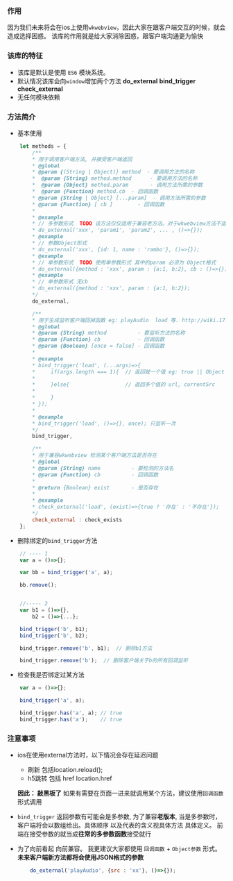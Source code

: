 ### 作用
因为我们未来将会在ios上使用`wkwebview`，因此大家在跟客户端交互的时候，就会造成选择困惑。
该库的作用就是给大家消除困惑，跟客户端沟通更为愉快

### 该库的特征
* 该库是默认是使用 `ES6` 模块系统。
* 默认情况该库会向`window`增加两个方法 **do_external** **bind_trigger** **check_external**
* 无任何模块依赖

### 方法简介
* 基本使用
```javascript
	let methods = {
		/**
		* 用于调用客户端方法, 并接受客户端返回
		* @global
		* @param {(String | Object)} method  - 要调用方法的名称
		*  @param {String} method.method      - 要调用方法的名称
		*  @param {Object} method.param       - 调用方法所需的参数
		*  @param {Function} method.cb  - 回调函数
		* @param {String | Object} [...param]  - 调用方法所需的参数
		* @param {Function} [ cb ]        - 回调函数
		*
		* @example
		* // 多参数形式  TODO 该方法仅仅适用于兼容老方法。对于wkwebview方法不适合改调用方式。 并且建议以后方法都使用Object来传递
		* do_external('xxx', 'param1', 'param2', ... , ()=>{});
		* @example
		* // 参数Object形式
		* do_external('xxx', {id: 1, name : 'rambo'}, ()=>{});
		* @example
		* // 单参数形式  TODO 使用单参数形式 其中的param 必须为 Object格式
		* do_external({method : 'xxx', param : {a:1, b:2}, cb : ()=>{});
		* @example
		* // 单参数形式 无cb
		* do_external({method : 'xxx', param : {a:1, b:2});
		*/
		do_external,

		/**
		* 用于生成监听客户端回掉函数 eg: playAudio  load 等. http://wiki.17zuoye.net/pages/viewpage.action?pageId=31936626
		* @global
		* @param {String} method          - 要监听方法的名称
		* @param {Function} cb            - 回调函数
		* @param {Boolean} [once = false] - 回调函数
		*
		* @example
		* bind_trigger('load', (...args)=>{
		*     if(args.length === 1){  // 返回就一个值 eg: true || Object
		*
		*     }else{                  // 返回多个值的 url, currentSrc
		*
		*     }
		* });
		*
		* @example
		* bind_trigger('load', ()=>{}, once); 只监听一次
		*/
		bind_trigger,

		/**
		* 用于兼容wkwebview 检测某个客户端方法是否存在
		* @global
		* @param {String} name          - 要检测的方法名
		* @param {Function} cb          - 回调函数
		*
		* @return {Boolean} exist       - 是否存在
		*
		* @example
		* check_external('load', (exist)=>{true ? '存在' : '不存在'});
		*/
		check_external : check_exists
	};
```
* 删除绑定的`bind_trigger`方法
```js
	// ---- 1
	var a = ()=>{};

	var bb = bind_trigger('a', a);

	bb.remove();


	//----- 2
	var b1 = ()=>{},
		b2 = ()=>{...};

	bind_trigger('b', b1);
	bind_trigger('b', b2);

	bind_trigger.remove('b', b1);  // 删除b1方法

	bind_trigger.remove('b');  // 删除客户端关于b的所有回调监听
```

* 检查我是否绑定过某方法
```js
	var a = ()=>{};

	bind_trigger('a', a);

	bind_trigger.has('a', a); // true
	bind_trigger.has('a');    // true
```

### 注意事项
* ios在使用external方法时，以下情况会存在延迟问题
	- 刷新 包括location.reload();
	- h5跳转 包括 href   location.href

  **因此： 敲黑板了** 如果有需要在页面一进来就调用某个方法，建议使用`回调函数`形式调用

* `bind_trigger` 返回参数有可能会是多参数, 为了兼容**老版本**, 当是多参数时，客户端将会以数组给出。具体顺序 以及代表的含义视具体方法 具体定义。 前端在接受参数的就当成**往常的多参数函数**接受就行

* 为了向前看起 向前兼容。 我更建议大家都使用 `回调函数` + `Object参数` 形式。 **未来客户端新方法都将会使用JSON格式的参数**
	```javascript
		do_external('playAudio', {src : 'xx'}, ()=>{});
	```
